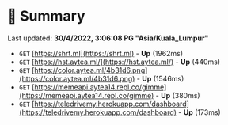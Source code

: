 # 📖 Summary
Last updated: **30/4/2022, 3:06:08 PG "Asia/Kuala_Lumpur"**

- `GET` [https://shrt.ml](https://shrt.ml) - **Up** (1962ms)
- `GET` [https://hst.aytea.ml/](https://hst.aytea.ml/) - **Up** (440ms)
- `GET` [https://color.aytea.ml/4b31d6.png](https://color.aytea.ml/4b31d6.png) - **Up** (1546ms)
- `GET` [https://memeapi.aytea14.repl.co/gimme](https://memeapi.aytea14.repl.co/gimme) - **Up** (380ms)
- `GET` [https://teledrivemy.herokuapp.com/dashboard](https://teledrivemy.herokuapp.com/dashboard) - **Up** (173ms)
